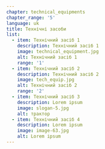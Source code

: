 ```yaml
---
chapter: technical_equipments
chapter_range: '5'
language: uk
title: Технічні засоби
list:
  - item: Технічний засіб 1
    description: Технічний засіб 1
    image: technical_equipment.jpg
    alt: Технічний засіб 1
    range: '1'
  - item: Технічний засіб 2
    description: Технічний засіб 2
    image: tech_equip.jpg
    alt: Технічний засіб 2
    range: '2'
  - item: Технічний засіб 3
    description: Lorem ipsum
    image: slogan-5.jpg
    alt: трактор
  - item: Технічний засіб 4
    description: Lorem ipsum
    image: image-63.jpg
    alt: Lorem ipsum
---
```

